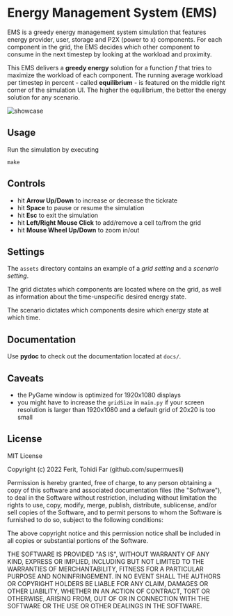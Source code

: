# Energy Management System (EMS)

EMS is a greedy energy management system simulation that features energy provider, user, storage and P2X (power to x) components. For each component in the grid, the EMS decides which other component to consume in the next timestep by looking at the workload and proximity. 

This EMS delivers a **greedy energy** solution for a function *f* that tries to maximize the workload of each component. The running average workload per timestep in percent - called **equilibrium** - is featured on the middle right corner of the simulation UI. The higher the equilibrium, the better the energy solution for any scenario.

![showcase](https://github.com/supermuesli/ems/blob/main/assets/images/showcase.gif)

## Usage
Run the simulation by executing
```
make
```

## Controls
- hit **Arrow Up/Down** to increase or decrease the tickrate
- hit **Space** to pause or resume the simulation
- hit **Esc** to exit the simulation
- hit **Left/Right Mouse Click** to add/remove a cell to/from the grid
- hit **Mouse Wheel Up/Down** to zoom in/out 

## Settings
The `assets` directory contains an example of a *grid setting* and a *scenario setting*. 

The grid dictates which components are located where on the grid, as well as information about the time-unspecific desired energy state.

The scenario dictates which components desire which energy state at which time.

## Documentation
Use **pydoc** to check out the documentation located at `docs/`.

## Caveats
- the PyGame window is optimized for 1920x1080 displays
- you might have to increase the `gridSize` in `main.py` if your screen resolution is larger than 1920x1080 and a default grid of 20x20 is too small

## License
MIT License

Copyright (c) 2022 Ferit, Tohidi Far (github.com/supermuesli)

Permission is hereby granted, free of charge, to any person obtaining a copy
of this software and associated documentation files (the "Software"), to deal
in the Software without restriction, including without limitation the rights
to use, copy, modify, merge, publish, distribute, sublicense, and/or sell
copies of the Software, and to permit persons to whom the Software is
furnished to do so, subject to the following conditions:

The above copyright notice and this permission notice shall be included in all
copies or substantial portions of the Software.

THE SOFTWARE IS PROVIDED "AS IS", WITHOUT WARRANTY OF ANY KIND, EXPRESS OR
IMPLIED, INCLUDING BUT NOT LIMITED TO THE WARRANTIES OF MERCHANTABILITY,
FITNESS FOR A PARTICULAR PURPOSE AND NONINFRINGEMENT. IN NO EVENT SHALL THE
AUTHORS OR COPYRIGHT HOLDERS BE LIABLE FOR ANY CLAIM, DAMAGES OR OTHER
LIABILITY, WHETHER IN AN ACTION OF CONTRACT, TORT OR OTHERWISE, ARISING FROM,
OUT OF OR IN CONNECTION WITH THE SOFTWARE OR THE USE OR OTHER DEALINGS IN THE
SOFTWARE.
